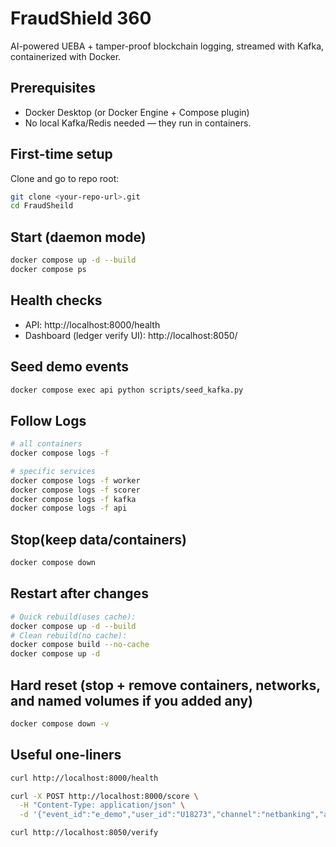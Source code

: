 # FraudShield 360

AI-powered UEBA + tamper-proof blockchain logging, streamed with Kafka, containerized with Docker.

## Prerequisites
- Docker Desktop (or Docker Engine + Compose plugin)
- No local Kafka/Redis needed — they run in containers.

## First-time setup
Clone and go to repo root:
```bash
git clone <your-repo-url>.git
cd FraudSheild
```

## Start (daemon mode)
```bash
docker compose up -d --build
docker compose ps
```

## Health checks
- API: http://localhost:8000/health
- Dashboard (ledger verify UI): http://localhost:8050/

## Seed demo events
```bash
docker compose exec api python scripts/seed_kafka.py
```

## Follow Logs
```bash
# all containers
docker compose logs -f

# specific services
docker compose logs -f worker
docker compose logs -f scorer
docker compose logs -f kafka
docker compose logs -f api
```

## Stop(keep data/containers)
```bash
docker compose down
```

## Restart after changes
```bash
# Quick rebuild(uses cache):
docker compose up -d --build
# Clean rebuild(no cache):
docker compose build --no-cache
docker compose up -d
```

## Hard reset (stop + remove containers, networks, and named volumes if you added any)
```bash
docker compose down -v
```

## Useful one-liners
```bash
curl http://localhost:8000/health

curl -X POST http://localhost:8000/score \
  -H "Content-Type: application/json" \
  -d '{"event_id":"e_demo","user_id":"U18273","channel":"netbanking","action":"transfer","amount_inr":90000,"device_id_hash":"NEW_DEV","ip":"49.205.x.y","geo":{"lat":9.98,"lon":76.28},"ts":"2025-09-19T02:03:00+05:30"}'

curl http://localhost:8050/verify
```